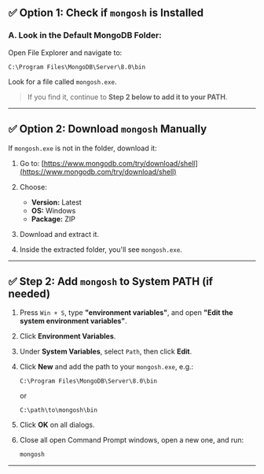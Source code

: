 ## ✅ Option 1: Check if `mongosh` is Installed

### A. Look in the Default MongoDB Folder:

Open File Explorer and navigate to:

```
C:\Program Files\MongoDB\Server\8.0\bin
```

Look for a file called `mongosh.exe`.

> If you find it, continue to **Step 2 below to add it to your PATH**.

---

## ✅ Option 2: Download `mongosh` Manually

If `mongosh.exe` is not in the folder, download it:

1. Go to: [https://www.mongodb.com/try/download/shell](https://www.mongodb.com/try/download/shell)
2. Choose:

   * **Version:** Latest
   * **OS:** Windows
   * **Package:** ZIP
3. Download and extract it.
4. Inside the extracted folder, you'll see `mongosh.exe`.

---

## ✅ Step 2: Add `mongosh` to System PATH (if needed)

1. Press `Win + S`, type **"environment variables"**, and open **"Edit the system environment variables"**.

2. Click **Environment Variables**.

3. Under **System Variables**, select `Path`, then click **Edit**.

4. Click **New** and add the path to your `mongosh.exe`, e.g.:

   ```
   C:\Program Files\MongoDB\Server\8.0\bin
   ```

   or

   ```
   C:\path\to\mongosh\bin
   ```

5. Click **OK** on all dialogs.

6. Close all open Command Prompt windows, open a new one, and run:

   ```bash
   mongosh
   ```

---

